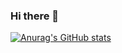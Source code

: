 ### Hi there 👋
[![Anurag's GitHub stats](https://github-readme-stats.vercel.app/api?username=ProgrammingJosh)](https://github.com/anuraghazra/github-readme-stats)
